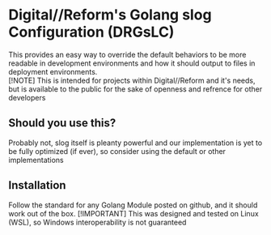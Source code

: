 # Digital//Reform's Golang slog Configuration (DRGsLC)
This provides an easy way to override the default behaviors to be more readable in development environments and how it should output to files in deployment environments.  
[!NOTE]
This is intended for projects within Digital//Reform and it's needs, but is available to the public for the sake of openness and refrence for other developers

## Should you use this?
Probably not, slog itself is pleanty powerful and our implementation is yet to be fully optimized (if ever), so consider using the default or other implementations

## Installation
Follow the standard for any Golang Module posted on github, and it should work out of the box.
[!IMPORTANT]
This was designed and tested on Linux (WSL), so Windows interoperability is not guaranteed